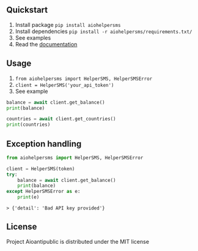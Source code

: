 
## Quickstart
1. Install package `pip install aiohelpersms`
2. Install dependencies `pip install -r aiohelpersms/requirements.txt/`
3. See examples
4. Read the [documentation](https://api.helper20sms.ru/docs)

## Usage
1. `from aiohelpersms import HelperSMS, HelperSMSError`
2. `client = HelperSMS('your_api_token')`
3. See example

``` python
balance = await client.get_balance()
print(balance)

countries = await client.get_countries()
print(countries)
```

## Exception handling

``` python
from aiohelpersms import HelperSMS, HelperSMSError

client = HelperSMS(token)
try:
	balance = await client.get_balance()
	print(balance)
except HelperSMSError as e:
	print(e)
```
`> {'detail': 'Bad API key provided'}`

## License

Project Aioantipublic is distributed under the MIT license
